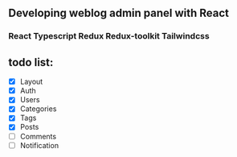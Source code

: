 ## Developing weblog admin panel with React
### React  Typescript  Redux  Redux-toolkit Tailwindcss

## todo list:
* [x] Layout
* [x] Auth
* [x] Users
* [x] Categories
* [X] Tags
* [X] Posts
* [ ] Comments
* [ ] Notification
